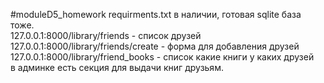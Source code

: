 #moduleD5_homework
requirments.txt в наличии, готовая sqlite база тоже.  
127.0.0.1:8000/library/friends - список друзей  
127.0.0.1:8000/library/friends/create - форма для добавления друзей  
127.0.0.1:8000/library/friend_books - список какие книги у каких друзей  
в админке есть секция для выдачи книг друзьям.  
